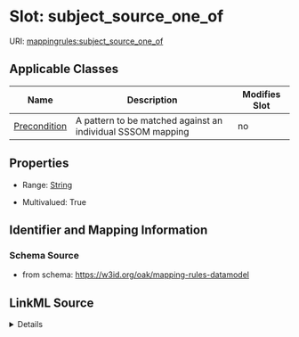 # Slot: subject_source_one_of

URI: [mappingrules:subject_source_one_of](https://w3id.org/oak/mapping-rules-datamodel/subject_source_one_of)



<!-- no inheritance hierarchy -->




## Applicable Classes

| Name | Description | Modifies Slot |
| --- | --- | --- |
[Precondition](Precondition.md) | A pattern to be matched against an individual SSSOM mapping |  no  |







## Properties

* Range: [String](String.md)

* Multivalued: True





## Identifier and Mapping Information







### Schema Source


* from schema: https://w3id.org/oak/mapping-rules-datamodel




## LinkML Source

<details>
```yaml
name: subject_source_one_of
from_schema: https://w3id.org/oak/mapping-rules-datamodel
rank: 1000
multivalued: true
alias: subject_source_one_of
owner: Precondition
domain_of:
- Precondition
range: string

```
</details>